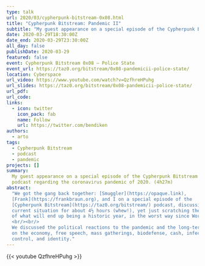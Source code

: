 ```yaml
---
type: talk
url: 2020/03/cypherpunk-bitstream-0x08.html
title: "Cypherpunk Bitstream: Pandemic II"
subtitle: "My guest appearance on a special episode of the Cypherpunk Bitstream podcast on March 29, 2020."
date: 2020-03-29T18:30:00Z
date_end: 2020-03-29T23:30:00Z
all_day: false
publishDate: 2020-03-29
featured: false
event: Cypherpunk Bitstream 0x08 — Police State
event_url: https://taz0.org/bitstream/0x08-pandemicii-police-state/
location: Cyberspace
url_video: https://www.youtube.com/watch?v=QzfhreHPuhg
url_slides: https://taz0.org/bitstream/0x08-pandemicii-police-state/
url_pdf:
url_code:
links:
  - icon: twitter
    icon_pack: fab
    name: Follow
    url: https://twitter.com/bendiken
authors:
  - arto
tags:
  - Cypherpunk Bitstream
  - podcast
  - pandemic
projects: []
summary:
  My guest appearance on a special episode of the Cypherpunk Bitstream
  podcast regarding the coronavirus pandemic of 2020. (4h27m)
abstract:
  "We got the gang back together: [Smuggler](https://opaque.link),
  [Frank](https://frankbraun.org), and I on a special episode of the
  [Cypherpunk Bitstream](https://taz0.org/bitstream/) podcast, discussing the
  current situation for about 4½ hours (whew!), yet just scratching the surface
  of what will end up being a historic year, in the worst way since World War II.
  <br/><br/>
  We discussed the political reactions to the pandemic and the long-term effects
  on the economy, free speech, mass gatherings, biodefense, cash, infection
  control, and identity."
---
```


{{< youtube QzfhreHPuhg >}}
